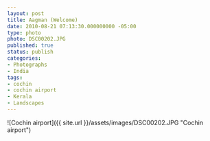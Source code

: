 ```yaml
---
layout: post
title: Aagman (Welcome)
date: 2010-08-21 07:13:30.000000000 -05:00
type: photo
photo: DSC00202.JPG
published: true
status: publish
categories:
- Photographs
- India
tags:
- cochin
- cochin airport
- Kerala
- Landscapes
---
```

![Cochin airport]({{ site.url }}/assets/images/DSC00202.JPG "Cochin airport")
